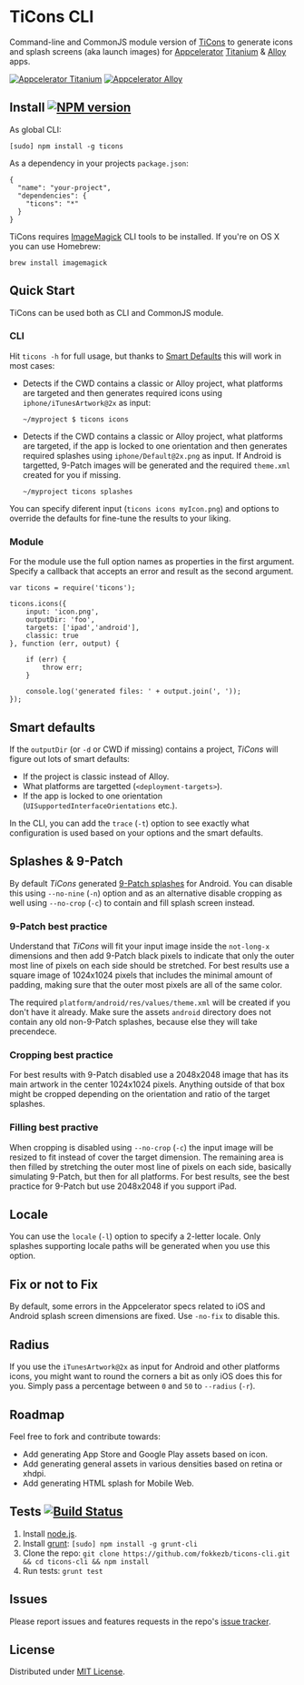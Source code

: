# TiCons CLI
Command-line and CommonJS module version of [TiCons](http://ticons.fokkezb.nl) to generate icons and splash screens (aka launch images) for [Appcelerator](http://appcelerator.com) [Titanium](http://appcelerator.com/titanium) & [Alloy](http://appcelerator.com/alloy) apps.

[![Appcelerator Titanium](http://www-static.appcelerator.com/badges/titanium-git-badge-sq.png)](http://appcelerator.com/titanium/) [![Appcelerator Alloy](http://www-static.appcelerator.com/badges/alloy-git-badge-sq.png)](http:/appcelerator.com/alloy/)

## Install [![NPM version](https://badge.fury.io/js/ticons.png)](http://badge.fury.io/js/ticons)

As global CLI:

```
[sudo] npm install -g ticons
```

As a dependency in your projects `package.json`:

```
{
  "name": "your-project",
  "dependencies": {
    "ticons": "*"
  }
}
```

TiCons requires [ImageMagick](http://www.imagemagick.org/) CLI tools to be installed. If you're on OS X you can use Homebrew:

```
brew install imagemagick
```

## Quick Start
TiCons can be used both as CLI and CommonJS module.

### CLI
Hit `ticons -h` for full usage, but thanks to [Smart Defaults](#smart-defaults) this will work in most cases:

- Detects if the CWD contains a classic or Alloy project, what platforms are targeted and then generates required icons using `iphone/iTunesArtwork@2x` as input:

     ```
     ~/myproject $ ticons icons
     ```

- Detects if the CWD contains a classic or Alloy project, what platforms are targeted, if the app is locked to one orientation and then generates required splashes using `iphone/Default@2x.png` as input. If Android is targetted, 9-Patch images will be generated and the required `theme.xml` created for you if missing.

     ```
     ~/myproject ticons splashes
     ```
     
You can specify diferent input (`ticons icons myIcon.png`) and options to override the defaults for fine-tune the results to your liking.

### Module
For the module use the full option names as properties in the first argument. Specify a callback that accepts an error and result as the second argument.

```
var ticons = require('ticons');

ticons.icons({
	input: 'icon.png',
	outputDir: 'foo',
	targets: ['ipad','android'],
	classic: true
}, function (err, output) {
	
	if (err) {
		throw err;
	}
	
	console.log('generated files: ' + output.join(', '));
});
```

## Smart defaults
If the `outputDir` (or `-d` or CWD if missing) contains a project, *TiCons* will figure out lots of smart defaults:

- If the project is classic instead of Alloy.
- What platforms are targetted (`<deployment-targets>`).
- If the app is locked to one orientation (`UISupportedInterfaceOrientations` etc.).

In the CLI, you can add the `trace` (`-t`) option to see exactly what configuration is used based on your options and the smart defaults.

## Splashes & 9-Patch
By default *TiCons* generated [9-Patch splashes](http://www.tidev.io/2014/02/12/android-splash-screens-using-9-patch-images/) for Android. You can disable this using `--no-nine` (`-n`) option and as an alternative disable cropping as well using `--no-crop` (`-c`) to contain and fill splash screen instead.

### 9-Patch best practice
Understand that *TiCons* will fit your input image inside the `not-long-x` dimensions and then add 9-Patch black pixels to indicate that only the outer most line of pixels on each side should be stretched. For best results use a square image of 1024x1024 pixels that includes the minimal amount of padding, making sure that the outer most pixels are all of the same color.

The required `platform/android/res/values/theme.xml` will be created if you don't have it already. Make sure the assets `android` directory does not contain any old non-9-Patch splashes, because else they will take precendece.

### Cropping best practice
For best results with 9-Patch disabled use a 2048x2048 image that has its main artwork in the center 1024x1024 pixels. Anything outside of that box might be cropped depending on the orientation and ratio of the target splashes.

### Filling best practive
When cropping is disabled using `--no-crop` (`-c`) the input image will be resized to fit instead of cover the target dimension. The remaining area is then filled by stretching the outer most line of pixels on each side, basically simulating 9-Patch, but then for all platforms. For best results, see the best practice for 9-Patch but use 2048x2048 if you support iPad.

## Locale
You can use the `locale` (`-l`) option to specify a 2-letter locale. Only splashes supporting locale paths will be generated when you use this option.

## Fix or not to Fix
By default, some errors in the Appcelerator specs related to iOS and Android splash screen dimensions are fixed. Use `-no-fix` to disable this.

## Radius
If you use the `iTunesArtwork@2x` as input for Android and other platforms icons, you might want to round the corners a bit as only iOS does this for you. Simply pass a percentage between `0` and `50` to `--radius` (`-r`).

## Roadmap
Feel free to fork and contribute towards:

- Add generating App Store and Google Play assets based on icon.
- Add generating general assets in various densities based on retina or xhdpi.
- Add generating HTML splash for Mobile Web.


## Tests [![Build Status](https://travis-ci.org/FokkeZB/TiCons-CLI.png)](https://travis-ci.org/FokkeZB/TiCons-CLI)

1. Install [node.js](http://nodejs.org/).
2. Install [grunt](http://gruntjs.com/): `[sudo] npm install -g grunt-cli`
3. Clone the repo: `git clone https://github.com/fokkezb/ticons-cli.git && cd ticons-cli && npm install`
4. Run tests: `grunt test`

## Issues

Please report issues and features requests in the repo's [issue tracker](https://github.com/fokkezb/ticons-cli/issues).

## License

Distributed under [MIT License](LICENSE).